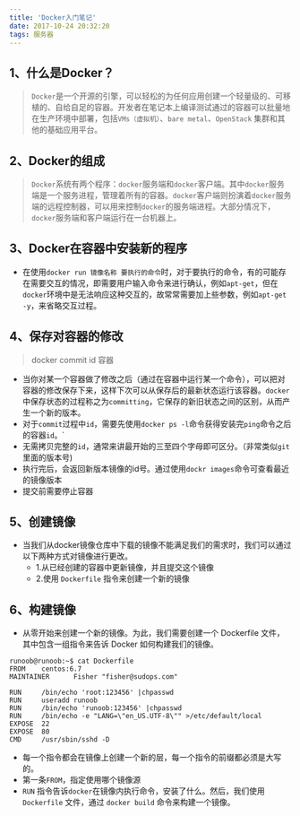 ```yaml
---
title: 'Docker入门笔记'
date: 2017-10-24 20:32:20
tags: 服务器
---
```

## 1、什么是Docker？
> `Docker`是一个开源的引擎，可以轻松的为任何应用创建一个轻量级的、可移植的、自给自足的容器。开发者在笔记本上编译测试通过的容器可以批量地在生产环境中部署，包括`VMs（虚拟机）`、`bare metal`、`OpenStack` 集群和其他的基础应用平台。

<!-- more -->
## 2、Docker的组成
> `Docker`系统有两个程序：`docker`服务端和`docker`客户端。其中`docker`服务端是一个服务进程，管理着所有的容器。`docker`客户端则扮演着`docker`服务端的远程控制器，可以用来控制`docker`的服务端进程。大部分情况下，`docker`服务端和客户端运行在一台机器上。

## 3、Docker在容器中安装新的程序
- 在使用`docker run 镜像名称 要执行的命令`时，对于要执行的命令，有的可能存在需要交互的情况，即需要用户输入命令来进行确认，例如`apt-get`，但在`docker`环境中是无法响应这种交互的，故常常需要加上些参数，例如`apt-get -y`，来省略交互过程。

## 4、保存对容器的修改
> docker commit id 容器 
- 当你对某一个容器做了修改之后（通过在容器中运行某一个命令），可以把对容器的修改保存下来，这样下次可以从保存后的最新状态运行该容器。`docker`中保存状态的过程称之为`committing`，它保存的新旧状态之间的区别，从而产生一个新的版本。
- 对于`commit`过程中`id`，需要先使用`docker ps -l`命令获得安装完`ping`命令之后的容器`id`。`
- 无需拷贝完整的`id`，通常来讲最开始的三至四个字母即可区分。（非常类似`git`里面的版本号)
- 执行完后，会返回新版本镜像的id号。通过使用`dockr images`命令可查看最近的镜像版本
- 提交前需要停止容器

## 5、创建镜像
- 当我们从docker镜像仓库中下载的镜像不能满足我们的需求时，我们可以通过以下两种方式对镜像进行更改。
    -  1.从已经创建的容器中更新镜像，并且提交这个镜像
    -  2.使用 `Dockerfile` 指令来创建一个新的镜像

## 6、构建镜像
- 从零开始来创建一个新的镜像。为此，我们需要创建一个 Dockerfile 文件，其中包含一组指令来告诉 Docker 如何构建我们的镜像。
```
runoob@runoob:~$ cat Dockerfile 
FROM    centos:6.7
MAINTAINER      Fisher "fisher@sudops.com"

RUN     /bin/echo 'root:123456' |chpasswd
RUN     useradd runoob
RUN     /bin/echo 'runoob:123456' |chpasswd
RUN     /bin/echo -e "LANG=\"en_US.UTF-8\"" >/etc/default/local
EXPOSE  22
EXPOSE  80
CMD     /usr/sbin/sshd -D
```
- 每一个指令都会在镜像上创建一个新的层，每一个指令的前缀都必须是大写的。
- 第一条`FROM`，指定使用哪个镜像源
- `RUN` 指令告诉`docker`在镜像内执行命令，安装了什么。然后，我们使用 `Dockerfile` 文件，通过 `docker build` 命令来构建一个镜像。